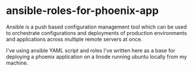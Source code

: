 # ansible-roles-for-phoenix-app

Ansible is a push based configuration management tool which can be used to orchestrate configurations and deployments of production environments and applications across multiple remote servers at once. 

I've using ansible YAML script and roles I've written here as a base for deploying a phoenix application on a linode running ubuntu locally from my machine.
